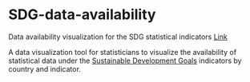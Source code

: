 # SDG-data-availability
Data availability visualization for the SDG statistical indicators
[Link](https://d2rwhfbjpjbl50.cloudfront.net/)

A data visualization tool for statisticians to visualize the availability of statistical data under the [Sustainable Development Goals](https://unstats.un.org/sdgs/) 
indicators by country and indicator.


